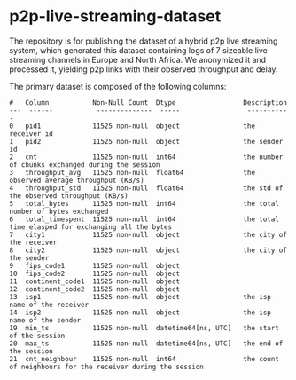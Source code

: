 # p2p-live-streaming-dataset

The repository is for publishing the dataset of a hybrid p2p live streaming system, which generated this dataset containing logs of 7 sizeable live streaming channels in Europe and North Africa. We anonymized it and processed it, yielding p2p links with their observed throughput and delay. 

The primary dataset is composed of the following columns:
 
 ```
 #   Column           Non-Null Count  Dtype                 Description
---  ------           --------------  -----                 -----------
 0   pid1             11525 non-null  object                the receiver id
 1   pid2             11525 non-null  object                the sender id
 2   cnt              11525 non-null  int64                 the number of chunks exchanged during the session
 3   throughput_avg   11525 non-null  float64               the observed average throughput (KB/s)
 4   throughput_std   11525 non-null  float64               the std of the observed throughput (KB/s)
 5   total_bytes      11525 non-null  int64                 the total number of bytes exchanged
 6   total_timespent  11525 non-null  int64                 the total time elasped for exchanging all the bytes
 7   city1            11525 non-null  object                the city of the receiver
 8   city2            11525 non-null  object                the city of the sender
 9   fips_code1       11525 non-null  object                
 10  fips_code2       11525 non-null  object             
 11  continent_code1  11525 non-null  object             
 12  continent_code2  11525 non-null  object             
 13  isp1             11525 non-null  object                the isp name of the receiver
 14  isp2             11525 non-null  object                the isp name of the sender
 19  min_ts           11525 non-null  datetime64[ns, UTC]   the start of the session
 20  max_ts           11525 non-null  datetime64[ns, UTC]   the end of the session
 21  cnt_neighbour    11525 non-null  int64                 the count of neighbours for the receiver during the session
 ```
